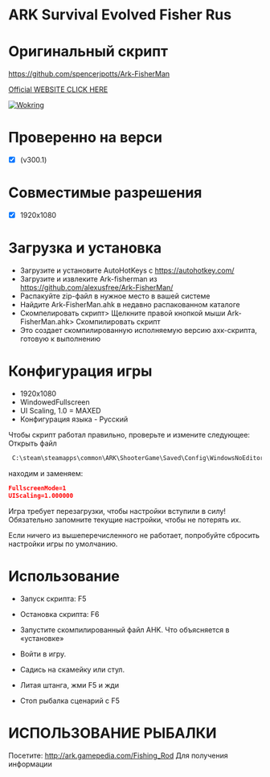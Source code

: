 # ARK Survival Evolved Fisher Rus


# Оригинальный скрипт
https://github.com/spencerjpotts/Ark-FisherMan

[Official WEBSITE CLICK HERE](https://www.ark-fishing-script.org/)

[![Wokring](https://img.youtube.com/vi/bXqh7yuM1sk/0.jpg)](https://www.youtube.com/watch?v=bXqh7yuM1sk&feature=youtu.be)
# Проверенно на верси
- [x] (v300.1)

# Совместимые разрешения
- [x] 1920x1080

# Загрузка и установка
- Загрузите и установите AutoHotKeys с https://autohotkey.com/
- Загрузите и извлеките Ark-fisherman из https://github.com/alexusfree/Ark-FisherMan/
- Распакуйте zip-файл в нужное место в вашей системе
- Найдите Ark-FisherMan.ahk в недавно распакованном каталоге
- Скомпелировать скрипт> Щелкните правой кнопкой мыши Ark-FisherMan.ahk> Скомпилировать скрипт
- Это создает скомпилированную исполняемую версию ахк-скрипта, готовую к выполнению

# Конфигурация игры
- 1920x1080 
- WindowedFullscreen
- UI Scaling, 1.0 = MAXED
- Конфигурация языка - Русский

Чтобы скрипт работал правильно, проверьте и измените следующее:
Открыть файл 
```cmd
 C:\steam\steamapps\common\ARK\ShooterGame\Saved\Config\WindowsNoEditor\GameUserSettings.ini
```
находим и заменяем:
```json
FullscreenMode=1
UIScaling=1.000000
```
Игра требует перезагрузки, чтобы настройки вступили в силу!
Обязательно запомните текущие настройки, чтобы не потерять их.

Если ничего из вышеперечисленного не работает, попробуйте сбросить настройки игры по умолчанию.

# Использование
- Запуск скрипта: F5
- Остановка скрипта: F6

- Запустите скомпилированный файл AHK. Что объясняется в «установке»
- Войти в игру.
- Садись на скамейку или стул.
- Литая штанга, жми F5 и жди
- Стоп рыбалка сценарий с F5



# ИСПОЛЬЗОВАНИЕ РЫБАЛКИ
Посетите: http://ark.gamepedia.com/Fishing_Rod Для получения информации

